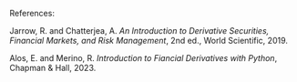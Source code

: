 References:

Jarrow, R. and Chatterjea, A. $\textit{An Introduction to Derivative Securities, Financial Markets, and Risk Management}$, 2nd ed., World Scientific, 2019.

Alos, E. and Merino, R. $\textit{Introduction to Fiancial Derivatives with Python}$, Chapman & Hall, 2023. 

